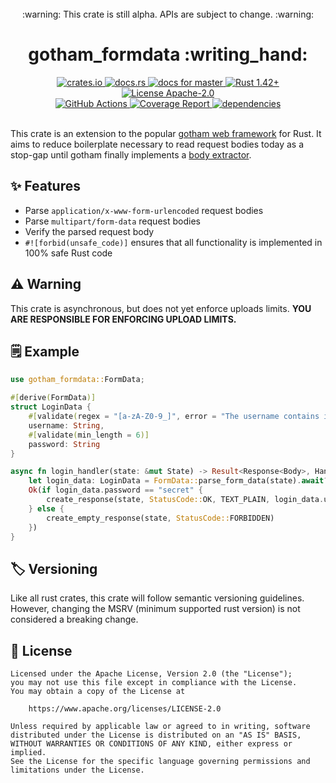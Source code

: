 <!-- alpha code warning with spacing above -->
<br/>
<div align="center">
	:warning: <span color="#ffcc4d">This crate is still alpha. APIs are subject to change.</span> :warning:
</div>

<!-- headline -->
<div align="center">
	<h1>gotham_formdata :writing_hand:</h1>
</div>

<!-- badges -->
<div align="center">
	<a href="https://crates.io/crates/gotham_formdata">
        <img alt="crates.io" src="https://img.shields.io/crates/v/gotham_formdata.svg"/>
    </a>
	<a href="https://docs.rs/crate/gotham_formdata">
        <img alt="docs.rs" src="https://docs.rs/gotham_formdata/badge.svg"/>
    </a>
	<a href="https://msrd0.github.io/gotham_formdata/doc/gotham_formdata/index.html">
		<img alt="docs for master" src="https://img.shields.io/badge/docs-master-blue.svg"/>
	</a>
    <a href="https://blog.rust-lang.org/2020/03/12/Rust-1.42.html">
        <img alt="Rust 1.42+" src="https://img.shields.io/badge/rustc-1.42+-orange.svg"/>
    </a>
	<a href="https://www.apache.org/licenses/LICENSE-2.0">
		<img alt="License Apache-2.0" src="https://img.shields.io/badge/license-Apache--2.0-blue.svg"/>
	</a>
</div>
<div align="center">
	<a href="https://github.com/msrd0/gotham_formdata/actions?query=workflow%3ARust">
		<img alt="GitHub Actions" src="https://github.com/msrd0/gotham_formdata/workflows/Rust/badge.svg"/>
	</a>
	<a href="https://msrd0.github.io/gotham_formdata/tarpaulin-report.html">
		<img alt="Coverage Report" src="https://msrd0.github.io/gotham_formdata/coverage.svg"/>
	</a>
	<a href="https://deps.rs/repo/github/msrd0/gotham_formdata">
		<img alt="dependencies" src="https://deps.rs/repo/github/msrd0/gotham_formdata/status.svg"/>
	</a>
</div>
<br/>

This crate is an extension to the popular [gotham web framework][gotham] for Rust. It aims to
reduce boilerplate necessary to read request bodies today as a stop-gap until gotham finally
implements a [body extractor].

## :sparkles: Features

- Parse `application/x-www-form-urlencoded` request bodies
- Parse `multipart/form-data` request bodies
- Verify the parsed request body
- `#![forbid(unsafe_code)]` ensures that all functionality is implemented in 100% safe Rust code

## :warning: Warning

This crate is asynchronous, but does not yet enforce uploads limits. **YOU ARE RESPONSIBLE
FOR ENFORCING UPLOAD LIMITS.**

## :spiral_notepad: Example

```rust
use gotham_formdata::FormData;

#[derive(FormData)]
struct LoginData {
	#[validate(regex = "[a-zA-Z0-9_]", error = "The username contains illegal characters.")]
	username: String,
	#[validate(min_length = 6)]
	password: String
}

async fn login_handler(state: &mut State) -> Result<Response<Body>, HandlerError> {
	let login_data: LoginData = FormData::parse_form_data(state).await?;
	Ok(if login_data.password == "secret" {
		create_response(state, StatusCode::OK, TEXT_PLAIN, login_data.username)
	} else {
		create_empty_response(state, StatusCode::FORBIDDEN)
	})
}
```

## :label: Versioning

Like all rust crates, this crate will follow semantic versioning guidelines. However, changing
the MSRV (minimum supported rust version) is not considered a breaking change.

## :page_with_curl: License

```
Licensed under the Apache License, Version 2.0 (the "License");
you may not use this file except in compliance with the License.
You may obtain a copy of the License at

	https://www.apache.org/licenses/LICENSE-2.0

Unless required by applicable law or agreed to in writing, software
distributed under the License is distributed on an "AS IS" BASIS,
WITHOUT WARRANTIES OR CONDITIONS OF ANY KIND, either express or implied.
See the License for the specific language governing permissions and
limitations under the License.
```

 [body extractor]: https://github.com/gotham-rs/gotham/issues/11
 [gotham]: https://github.com/gotham-rs/gotham
 [multipart]: https://crates.io/crates/multipart
